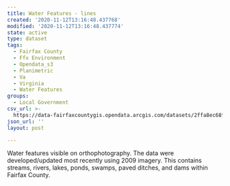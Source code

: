 ```yaml
---
title: Water Features - lines
created: '2020-11-12T13:16:48.437768'
modified: '2020-11-12T13:16:48.437774'
state: active
type: dataset
tags:
  - Fairfax County
  - Ffx Environment
  - Opendata_s3
  - Planimetric
  - Va
  - Virginia
  - Water Features
groups:
  - Local Government
csv_url: >-
  https://data-fairfaxcountygis.opendata.arcgis.com/datasets/2ffa8ec68ffb4f46a9bc9e471c012783_4.csv?outSR=%7B%22latestWkid%22%3A2283%2C%22wkid%22%3A102746%7D
json_url: ''
layout: post

---
```

Water features visible on orthophotography. The data were developed/updated most recently using 2009 imagery. This contains streams, rivers, lakes, ponds, swamps, paved ditches, and dams within Fairfax County.
